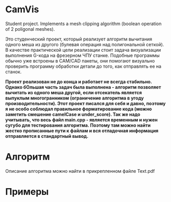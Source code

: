 # CamVis
Student project. Implements a mesh clipping algorithm (boolean operation of 2 poligonal meshes).

Это студенческий проект, который реализует алгоритм вычитания одного меша из другого (булевая операция над полигональной сеткой). В качестве практической цели реализации стоит задача визуализации выполнения G-кода на фрезерном ЧПУ станке. Подобные программы обычно уже встроены в CAM/CAD пакеты, они помогают визуально проверить программу обработки детали до того, как отправлять ее на станок.

**Проект реализован не до конца и работает не всегда стабильно. Однако бОльшая часть задач была выполнена - алгоритм позволяет вычитать из одного меша другой, если отсекатель является выпуклым многогранником (ограничение алгоритма в угоду производительности).
Этот проект писался для себя и давно, поэтому я не особо соблюдал правильное форматирование кода (можно заметить смешение camelCase и under_score). Так же надо учитывать, что весь файл main.cpp - является временным и нужен сугубо для тестирования алгоритма. Поэтому там можно найти жестко прописанные пути к файлам и вся отладочная информация отправляется в стандартный вывод.**

# Алгоритм
Описание алгоритма можно найти в прикрепленном файле Text.pdf

# Примеры

